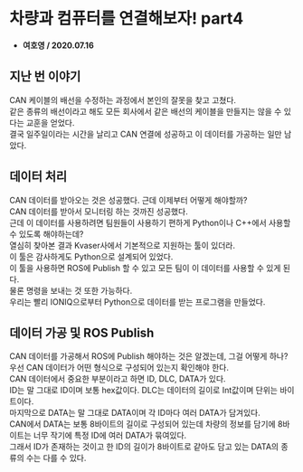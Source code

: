 # 차량과 컴퓨터를 연결해보자! part4
* __여호영 / 2020.07.16__

## 지난 번 이야기
CAN 케이블의 배선을 수정하는 과정에서 본인의 잘못을 찾고 고쳤다.  
같은 종류의 배선이라고 해도 모든 회사에서 같은 배선의 케이블을 만들지는 않을 수 있다는 교훈을 얻었다.  
결국 일주일이라는 시간을 날리고 CAN 연결에 성공하고 이 데이터를 가공하는 일만 남았다.  

## 데이터 처리
CAN 데이터를 받아오는 것은 성공했다. 근데 이제부터 어떻게 해야할까?  
CAN 데이터를 받아서 모니터링 하는 것까진 성공했다.  
근데 이 데이터를 사용하려면 팀원들이 사용하기 편하게 Python이나 C++에서 사용할 수 있도록 해야하는데?  
열심히 찾아본 결과 Kvaser사에서 기본적으로 지원하는 툴이 있더라.  
이 툴은 감사하게도 Python으로 설계되어 있었다.  
이 툴을 사용하면 ROS에 Publish 할 수 있고 모든 팀이 이 데이터를 사용할 수 있게 된다.  
물론 명령을 보내는 것 또한 가능하다.  
우리는 빨리 IONIQ으로부터 Python으로 데이터를 받는 프로그램을 만들었다.  

## 데이터 가공 및 ROS Publish
CAN 데이터를 가공해서 ROS에 Publish 해야하는 것은 알겠는데, 그걸 어떻게 하나?  
우선 CAN 데이터가 어떤 형식으로 구성되어 있는지 확인해야 한다.  
CAN 데이터에서 중요한 부분이라고 하면 ID, DLC, DATA가 있다.  
ID는 말 그대로 ID이며 보통 hex값이다. DLC는 데이터의 길이로 Int값이며 단위는 바이트이다.  
마지막으로 DATA는 말 그대로 DATA이며 각 ID마다 여러 DATA가 담겨있다.  
CAN에서 DATA는 보통 8바이트의 길이로 구성되어 있는데 차량의 정보를 담기에 8바이트는 너무 작기에 특정 ID에 여러 DATA가 묶여있다.  
그래서 ID가 존재하는 것이고 한 ID의 길이가 8바이트로 같아도 담고 있는 DATA의 종류의 수는 다를 수 있다.  
